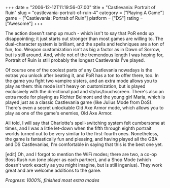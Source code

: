 +++
date = "2006-12-12T11:19:56-07:00"
title = "Castlevania: Portrait of Ruin"
slug = "castlevania-portrait-of-ruin-4"
category = ["Playing A Game"]
game = ["Castlevania: Portrait of Ruin"]
platform = ["DS"]
rating = ["Awesome"]
+++

The action doesn't ramp up much - which isn't to say that PoR ends up disappointing; it just starts out stronger than most games are willing to.  The dual-character system is brilliant, and the spells and techniques are a ton of fun, too.  Weapon customization isn't as big a factor as in Dawn of Sorrow, but is still around.  And, while not of the tremendous length I was hoping for, Portrait of Ruin is still probably the longest Castlevania I've played.

Of course one of the coolest parts of any Castlevania nowadays is the extras you unlock after beating it, and PoR has a ton to offer there, too.  In the game you fight two vampire sisters, and an extra mode allows you to play as them: this mode isn't heavy on customization, but is played exclusively with the directional pad and stylus/touchscreen.  There's also an extra mode for playing as Richter Belmont and the young girl Maria, which is played just as a classic Castlevania game (like Julius Mode from DoS).  There's even a secret unlockable Old Axe Armor mode, which allows you to play as one of the game's enemies, Old Axe Armor.

All told, I will say that Charlotte's spell-switching system felt cumbersome at times, and I was a little let-down when the fifth through eighth portrait worlds turned out to be very similar to the first-fourth ones.  Nonetheless, the game is fantastically fun and pleasing, and having played all the GBA and DS Castlevanias, I'm comfortable in saying that this is the best one yet.

[edit] Oh, and I forgot to mention the WiFi modes; there are two, a co-op Boss Rush run (one player as each partner), and a Shop Mode (which doesn't work exactly as you might imagine, but is still ingenius).  They work great and are welcome additions to the game.

<i>Progress: 1000\%, finished most extra modes</i>